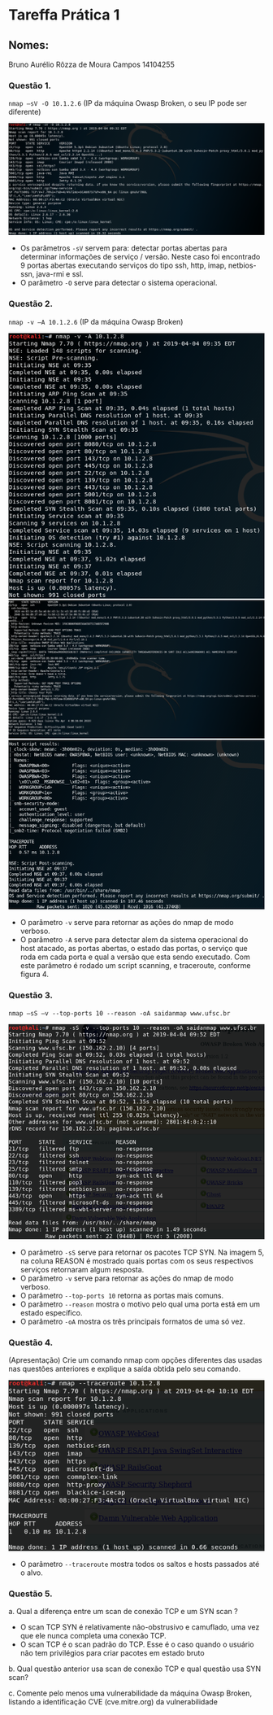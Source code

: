 # Tareffa Prática 1

## Nomes:
Bruno Aurélio Rôzza de Moura Campos 14104255

### Questão 1. 
`nmap –sV -O 10.1.2.6` (IP da máquina Owasp Broken, o seu IP pode ser diferente)

<img src=questao_1.png>

 - Os parâmetros `-sV` servem para: detectar portas abertas para determinar informações de serviço / versão. Neste caso foi encontrado 9 portas abertas executando serviços do tipo ssh, http, imap, netbios-ssn, java-rmi e ssl.
 - O parâmetro `-O` serve para detectar o sistema operacional.

### Questão 2.
`nmap -v –A 10.1.2.6` (IP da máquina Owasp Broken)

<img src=questao_2_a.png>

<img src=questao_2_b.png>

<img src=questao_2_c.png>

- O parâmetro `-v` serve para retornar as ações do nmap de modo verboso.
- O parâmetro `-A` serve para detectar alem da sistema operacional do host atacado, as portas abertas, o estado das portas, o serviço que roda em cada porta e qual a versão que esta sendo executado. Com este parâmetro é rodado um script scanning, e traceroute, conforme figura 4.

### Questão 3.
`nmap –sS –v --top-ports 10 --reason -oA saidanmap www.ufsc.br`

<img src=questao_3.png>

- O parâmetro `-sS` serve para retornar os pacotes TCP SYN. Na imagem 5, na coluna REASON é mostrado quais portas com os seus respectivos serviços retornaram algum resposta.
- O parâmetro `-v` serve para retornar as ações do nmap de modo verboso.
- O parâmetro `--top-ports 10` retorna as portas mais comuns.
- O parâmetro `--reason` mostra o motivo pelo qual uma porta está em um estado específico.
- O parâmetro `-oA` mostra os três principais formatos de uma só vez.

### Questão 4.
(Apresentação) Crie um comando nmap com opções diferentes das usadas nas questões
anteriores e explique a saída obtida pelo seu comando.

<img src=questao_4.png>

- O parâmetro `--traceroute` mostra todos os saltos e hosts passados até o alvo.


### Questão 5.
a. Qual a diferença entre um scan de conexão TCP e um SYN scan ?<br/>
- O scan TCP SYN é relativamente não-obstrusivo e camuflado, uma vez que ele nunca completa uma conexão TCP.
- O scan TCP é o scan padrão do TCP. Esse é o caso quando o usuário não tem privilégios para criar pacotes em estado bruto 


b. Qual questão anterior usa scan de conexão TCP e qual questão usa SYN scan?<br/>


c. Comente pelo menos uma vulnerabilidade da máquina Owasp Broken, listando a identificação CVE (cve.mitre.org) da vulnerabilidade<br/>